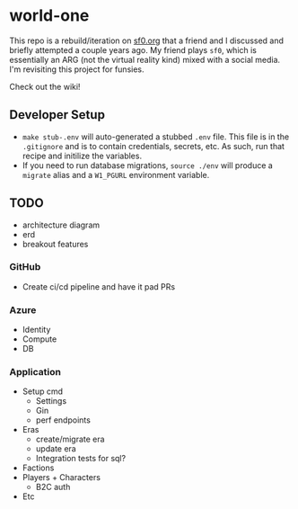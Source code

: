 # world-one

This repo is a rebuild/iteration on [sf0.org](sf0.org) that a friend and I
discussed and briefly attempted a couple years ago. My friend plays `sf0`, which
is essentially an ARG (not the virtual reality kind) mixed with a social media.
I'm revisiting this project for funsies.

Check out the wiki!

## Developer Setup

- `make stub-.env` will auto-generated a stubbed `.env` file. This file is in
the `.gitignore` and is to contain credentials, secrets, etc. As such, run that
recipe and initilize the variables.
- If you need to run database migrations, `source ./env` will produce a
`migrate` alias and a `W1_PGURL` environment variable.

## TODO

- architecture diagram
- erd
- breakout features

### GitHub

- Create ci/cd pipeline and have it pad PRs

### Azure

- Identity
- Compute
- DB

### Application

- Setup cmd
   - Settings
   - Gin
   - perf endpoints
- Eras
   - create/migrate era
   - update era
   - Integration tests for sql?
- Factions
- Players + Characters
    - B2C auth
- Etc

